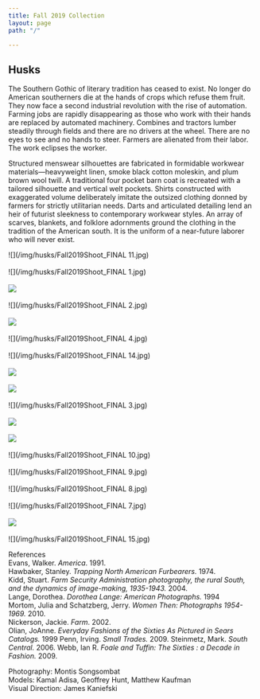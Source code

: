 ```yaml
---
title: Fall 2019 Collection
layout: page
path: "/"

---
```

## Husks

The Southern Gothic of literary tradition has ceased to exist. No longer do American southerners die at the hands of crops which refuse them fruit. They now face a second industrial revolution with the rise of automation. Farming jobs are rapidly disappearing as those who work with their hands are replaced by automated machinery. Combines and tractors lumber steadily through fields and there are no drivers at the wheel. There are no eyes to see and no hands to steer. Farmers are alienated from their labor. The work eclipses the worker.

Structured menswear silhouettes are fabricated in formidable workwear materials—heavyweight linen, smoke black cotton moleskin, and plum brown wool twill. A traditional four pocket barn coat is recreated with a tailored silhouette and vertical welt pockets. Shirts constructed with exaggerated volume deliberately imitate the outsized clothing donned by farmers for strictly utilitarian needs. Darts and articulated detailing lend an heir of futurist sleekness to contemporary workwear styles. An array of scarves, blankets, and folklore adornments ground the clothing in the tradition of the American south. It is the uniform of a near-future laborer who will never exist.

![](/img/husks/Fall2019Shoot_FINAL 11.jpg)<br/><br/>
![](/img/husks/Fall2019Shoot_FINAL 1.jpg)<br/><br/>
![](/img/process.jpg)<br/><br/>
![](/img/husks/Fall2019Shoot_FINAL 2.jpg)<br/><br/>
![](/img/fall2019shoot_final-42.jpg)<br/><br/>
![](/img/husks/Fall2019Shoot_FINAL 4.jpg)<br/><br/>
![](/img/husks/Fall2019Shoot_FINAL 14.jpg)<br/><br/>
![](/img/process4.jpg)<br/><br/>
![](/img/fall2019shoot_final-6.jpg)<br/><br/>
![](/img/husks/Fall2019Shoot_FINAL 3.jpg)<br/><br/>
![](/img/process2.jpg)<br/><br/>
![](/img/process3.jpg)<br/><br/>
![](/img/husks/Fall2019Shoot_FINAL 10.jpg)<br/><br/>
![](/img/husks/Fall2019Shoot_FINAL 9.jpg)<br/><br/>
![](/img/husks/Fall2019Shoot_FINAL 8.jpg)<br/><br/>
![](/img/husks/Fall2019Shoot_FINAL 7.jpg)<br/><br/>
![](/img/process6.jpg)<br/><br/>
![](/img/husks/Fall2019Shoot_FINAL 15.jpg)

References  
Evans, Walker. _America_. 1991.  
Hawbaker, Stanley. _Trapping North American Furbearers._ 1974.  
Kidd, Stuart. _Farm Security Administration photography, the rural South, and the dynamics of image-making, 1935-1943._ 2004.  
Lange, Dorothea. _Dorothea Lange: American Photographs._ 1994  
Mortom, Julia and Schatzberg, Jerry. _Women Then: Photographs 1954-1969._ 2010.  
Nickerson, Jackie. _Farm_. 2002.  
Olian, JoAnne. _Everyday Fashions of the Sixties As Pictured in Sears Catalogs._ 1999
Penn, Irving. _Small Trades._ 2009.
Steinmetz, Mark. _South Central._ 2006.
Webb, Ian R. _Foale and Tuffin: The Sixties : a Decade in Fashion._ 2009.

Photography: Montis Songsombat  
Models: Kamal Adisa, Geoffrey Hunt, Matthew Kaufman  
Visual Direction: James Kaniefski